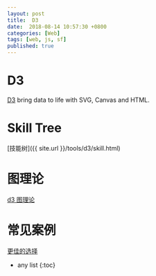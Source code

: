 ```yaml
---
layout: post
title:  D3
date:  2018-08-14 10:57:30 +0800
categories: [Web]
tags: [web, js, sf]
published: true
---
```


# D3

[D3](https://github.com/d3/d3) bring data to life with SVG, Canvas and HTML.

# Skill Tree

[技能树]({{ site.url }}/tools/d3/skill.html)

# 图理论

[d3 图理论](https://mrpandey.github.io/d3graphTheory/index.html)

# 常见案例

[更佳的选择](http://bl.ocks.org/couchand/6420534)

* any list
{:toc}